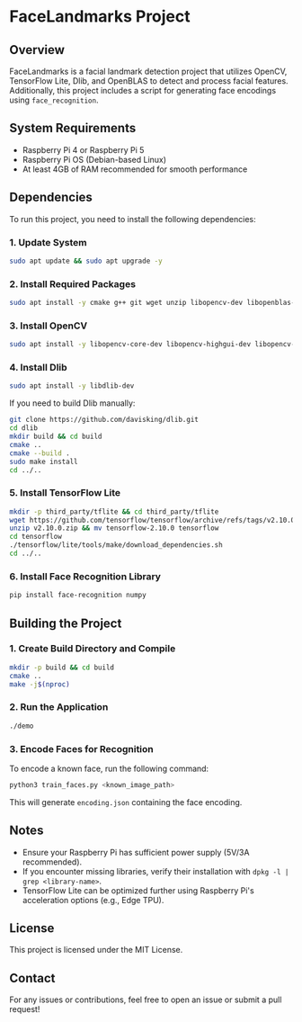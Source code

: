 # FaceLandmarks Project

## Overview
FaceLandmarks is a facial landmark detection project that utilizes OpenCV, TensorFlow Lite, Dlib, and OpenBLAS to detect and process facial features. Additionally, this project includes a script for generating face encodings using `face_recognition`.

## System Requirements
- Raspberry Pi 4 or Raspberry Pi 5
- Raspberry Pi OS (Debian-based Linux)
- At least 4GB of RAM recommended for smooth performance

## Dependencies
To run this project, you need to install the following dependencies:

### 1. Update System
```bash
sudo apt update && sudo apt upgrade -y
```

### 2. Install Required Packages
```bash
sudo apt install -y cmake g++ git wget unzip libopencv-dev libopenblas-dev python3-pip python3-opencv
```

### 3. Install OpenCV
```bash
sudo apt install -y libopencv-core-dev libopencv-highgui-dev libopencv-imgproc-dev
```

### 4. Install Dlib
```bash
sudo apt install -y libdlib-dev
```
If you need to build Dlib manually:
```bash
git clone https://github.com/davisking/dlib.git
cd dlib
mkdir build && cd build
cmake ..
cmake --build .
sudo make install
cd ../..
```

### 5. Install TensorFlow Lite
```bash
mkdir -p third_party/tflite && cd third_party/tflite
wget https://github.com/tensorflow/tensorflow/archive/refs/tags/v2.10.0.zip
unzip v2.10.0.zip && mv tensorflow-2.10.0 tensorflow
cd tensorflow
./tensorflow/lite/tools/make/download_dependencies.sh
cd ../..
```

### 6. Install Face Recognition Library
```bash
pip install face-recognition numpy
```

## Building the Project
### 1. Create Build Directory and Compile
```bash
mkdir -p build && cd build
cmake ..
make -j$(nproc)
```

### 2. Run the Application
```bash
./demo
```

### 3. Encode Faces for Recognition
To encode a known face, run the following command:
```bash
python3 train_faces.py <known_image_path>
```
This will generate `encoding.json` containing the face encoding.

## Notes
- Ensure your Raspberry Pi has sufficient power supply (5V/3A recommended).
- If you encounter missing libraries, verify their installation with `dpkg -l | grep <library-name>`.
- TensorFlow Lite can be optimized further using Raspberry Pi's acceleration options (e.g., Edge TPU).

## License
This project is licensed under the MIT License.

## Contact
For any issues or contributions, feel free to open an issue or submit a pull request!


